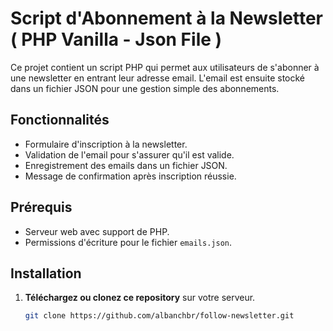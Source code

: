 # Script d'Abonnement à la Newsletter ( PHP Vanilla - Json File ) 

Ce projet contient un script PHP qui permet aux utilisateurs de s'abonner à une newsletter en entrant leur adresse email. L'email est ensuite stocké dans un fichier JSON pour une gestion simple des abonnements.

## Fonctionnalités

- Formulaire d'inscription à la newsletter.
- Validation de l'email pour s'assurer qu'il est valide.
- Enregistrement des emails dans un fichier JSON.
- Message de confirmation après inscription réussie.

## Prérequis

- Serveur web avec support de PHP.
- Permissions d'écriture pour le fichier `emails.json`.

## Installation

1. **Téléchargez ou clonez ce repository** sur votre serveur.
   
   ```bash
   git clone https://github.com/albanchbr/follow-newsletter.git
